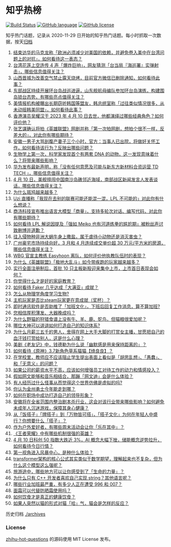 # 知乎热榜
[![Build Status](https://github.com/ToWeLong/zhihu-hot-questions/workflows/CI/badge.svg)](https://github.com/ToWeLong/zhihu-hot-questions/actions)
[![GitHub language](https://img.shields.io/badge/language-golang-orange.svg)](https://golang.org/)
[![GitHub license](https://img.shields.io/github/license/ToWeLong/zhihu-hot-questions)](https://github.com/ToWeLong/zhihu-hot-questions/blob/main/LICENSE)

知乎热门话题，记录从 2020-11-29 日开始的知乎热门话题。每小时抓取一次数据，按天[归档](./archives)

<!-- BEGIN -->

1. [结束访华的马克龙称「欧洲必须减少对美国的依赖，并避免卷入美中在台湾问题上的对抗」，如何看待这一表态？](https://www.zhihu.com/question/594662580)
1. [台湾花莲上空连传 4 声「爆炸巨响」，网友猜测「台当局『海巡署』实弹射击」，哪些信息值得关注？](https://www.zhihu.com/question/594681388)
1. [山西晋城为改善空气禁止露天烧烤，目前官方微信已删除通知，如何看待此事？](https://www.zhihu.com/question/594668014)
1. [东部战区持续开展环台岛战巡进逼，山东舰航母编队参加环台岛演练，构建围岛锁台态势，有哪些亮点值得关注？](https://www.zhihu.com/question/594693510)
1. [美情报机构被曝出长期窃听韩国等盟友，韩总统室称「过往类似情况很多，从未动摇韩美同盟」，如何看待此事？](https://www.zhihu.com/question/594685218)
1. [香港演员吴耀汉于 2023 年 4 月 10 日去世，他都演绎过哪些经典角色？如何评价他？](https://www.zhihu.com/question/594700771)
1. [张艺谋确认将拍《英雄联盟》网剧并称「第一次拍网剧，想拍个很不一样，反差大的」，对此你有哪些期待？](https://www.zhihu.com/question/594704497)
1. [安徽一男子大骂剖腹产妻子三个小时，官方：当事人已出院，将做好关怀工作，如何看待该行为？反映出哪些问题？](https://www.zhihu.com/question/594606774)
1. [生物学上第一次，科学家发现首个有两套 DNA 的动物，这一发现意味着什么？将带来哪些影响？](https://www.zhihu.com/question/594661626)
1. [华为发布最新声明，称「没有任何意愿及可能与新东方新材料合资运营 TD TECH 」，哪些信息值得关注？](https://www.zhihu.com/question/594673648)
1. [4 月 10 日，美舰擅闯中国南沙岛礁邻近海域，南部战区新闻发言人发表谈话，哪些信息值得关注？](https://www.zhihu.com/question/594700698)
1. [为什么斑鸠越来越多？](https://www.zhihu.com/question/594148276)
1. [Uzi 直播称「我现在去别的联赛可能还能混一混，LPL 不可能的」对此你有什么想说？](https://www.zhihu.com/question/594707021)
1. [商汤科技宣布推出语言大模型「商量」，支持多轮次对话、编写代码，对此你有哪些期待？](https://www.zhihu.com/question/594793848)
1. [如何看待 LPL 解说因提及「强如 Meiko 也有河道练拳的尴尬期」被粉丝声讨致删博并道歉？](https://www.zhihu.com/question/594707393)
1. [往入侵物种非洲大蜗牛身上撒盐，属于虐待小动物还是消灭害虫？](https://www.zhihu.com/question/594677730)
1. [广州豪宅市场持续向好，3 月和 4 月连续成交单价超 30 万元/平方米的房源，哪些信息值得关注？](https://www.zhihu.com/question/594593565)
1. [WBG 官宣主教练 Easyhoon 离队，如何评价他执教队伍时的表现？](https://www.zhihu.com/question/594817840)
1. [为什么《英雄联盟》「极地大乱斗」如今带疾跑的玩家越来越多？](https://www.zhihu.com/question/594702987)
1. [实行全面注册制后，首批 10 只主板新股迎来集中上市，上市首日表现会如何？](https://www.zhihu.com/question/594660348)
1. [你觉得什么才是好的家庭教育？](https://www.zhihu.com/question/591819989)
1. [如何看待 Faker 几乎达成「大满亚」成就？](https://www.zhihu.com/question/594706646)
1. [怎么从物理学角度学习生物?](https://www.zhihu.com/question/594486789)
1. [主机玩家是否比steam玩家更在意成就（奖杯）？](https://www.zhihu.com/question/61000187)
1. [即时通讯软件是否助推了「加班文化」，下班后回复工作消息，算不算加班?](https://www.zhihu.com/question/594341012)
1. [您相信厚积薄发、大器晚成吗？](https://www.zhihu.com/question/584567197)
1. [为什么野猫的狩猎食谱上没有牛、羊、鹿、鸵鸟，但猫粮很爱加呢？](https://www.zhihu.com/question/589856488)
1. [哪位大神可以讲讲如何打造自己的知识体系?](https://www.zhihu.com/question/589015473)
1. [为什么月薪三五千的男人，舍得在网上大手大脚的打赏女主播，甘愿把自己的血汗钱打赏给别人，这是什么心理？](https://www.zhihu.com/question/593640561)
1. [美剧《老友记》中，钱德勒为什么说「幽默感是用来保持距离的」？](https://www.zhihu.com/question/579723161)
1. [如何看待《原神》3.7新角色草系猫猫【绮良良】？](https://www.zhihu.com/question/594713718)
1. [在学校里，教师应不应该阻止学生提出表面上看似是「胡思乱想」、「愚蠢」、和「无意义」的问题？](https://www.zhihu.com/question/585431185)
1. [如果公司的薪资水平不高，应该如何增强员工对待工作的动力和情感投入？](https://www.zhihu.com/question/594166517)
1. [假如网文能够和音乐相结合，那蹦「网文迪」会是什么体验？](https://www.zhihu.com/question/594582629)
1. [有人经历过什么怪事从而觉得这个世界仿佛是虚拟的吗?](https://www.zhihu.com/question/593489074)
1. [你认为金州勇士今年能走到哪？](https://www.zhihu.com/question/594706823)
1. [如何在职场中成功打造自己的领导形象？](https://www.zhihu.com/question/594169551)
1. [安徽将在全省范围内整治剧本杀行业，这会对该行业带来哪些影响？如何避免未成年人沉迷游戏，保障其身心健康？](https://www.zhihu.com/question/594172191)
1. [从「饭搭子」「牌搭子」到「万物皆可搭」，「搭子文化」为何在年轻人中盛行？你想要什么「搭子」？](https://www.zhihu.com/question/594723942)
1. [作为户外爱好者，有哪些周末活动会让你「乐在其中」？](https://www.zhihu.com/question/594041562)
1. [《王者荣耀》中有哪些机制很强的英雄？](https://www.zhihu.com/question/583415712)
1. [4 月 10 日科创 50 指数大跌近 3%，AI 概念大幅下挫，储能概念逆势拉升，如何看待今日行情？](https://www.zhihu.com/question/594692901)
1. [第一视角进入风暴中心，是种什么体验？](https://www.zhihu.com/question/594699844)
1. [transformer架构的核心公式其实类似于数学期望，理解起来也不复杂，但为什么这个模型这么强呢？](https://www.zhihu.com/question/580810624)
1. [旅游途中，哪些地方可以让你感受到了「生命的力量」？](https://www.zhihu.com/question/592203794)
1. [为什么只有 C++ 开发者喜欢自己实现 string？其他语言呢？](https://www.zhihu.com/question/589910867)
1. [哪些行业加班最严重，有多少人正在遭受 996 和 007？](https://www.zhihu.com/question/594683516)
1. [面霜可以代替防晒霜使用吗？](https://www.zhihu.com/question/589759351)
1. [如何饮食才是真正的健康饮食？](https://www.zhihu.com/question/410733452)
1. [如果人突然以猫的形式对猫「哈」气，猫会是怎样的反应？](https://www.zhihu.com/question/593983612)

<!-- END -->

历史归档 [./archives](./archives)


### License
[zhihu-hot-questions](https://github.com/towelong/zhihu-hot-questions) 的源码使用 MIT License 发布。